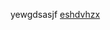 yewgdsasjf
[eshdvhzx](https://leetcode.com/problems/intersection-of-two-linked-lists/description/)


